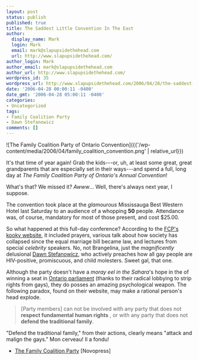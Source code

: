 ```yaml
---
layout: post
status: publish
published: true
title: The Saddest Little Convention In The East
author:
  display_name: Mark
  login: Mark
  email: mark@slapupsidethehead.com
  url: http://www.slapupsidethehead.com/
author_login: Mark
author_email: mark@slapupsidethehead.com
author_url: http://www.slapupsidethehead.com/
wordpress_id: 35
wordpress_url: http://www.slapupsidethehead.com/2006/04/28/the-saddest-little-convention-in-the-east/
date: '2006-04-28 00:00:11 -0400'
date_gmt: '2006-04-28 05:00:11 -0400'
categories:
- Uncategorized
tags:
- Family Coalition Party
- Dawn Stefanowicz
comments: []
---
```

![The Family Coalition Party of Ontario Convention]({{'/wp-content/media/2006/04/family_coalition_convention.png' | relative_url}})

It's that time of year again! Grab the kids---or, uh, at least some great, great grandparents that are especially set in their ways---and spend a full, long day at _The Family Coalition Party of Ontario's Annual Convention_!

What's that? We missed it? _Awww_... Well, there's always next year, I suppose.

The convention took place at the _glamourous_ Mississauga Best Western Hotel last Saturday to an audience of a whopping **50** people. Attendance was, of course, mandatory for most of those present, and cost $25.00.

So what happened at this full-day conference? According to the [FCP's kooky website](http://www.familyparty.on.ca/ "Website by kooks, for kooks"), it included prayers, various talk about how society has collapsed since the equal marriage bill became law, and lectures from special _celebrity_ speakers. No, not Brangelina, just the _magnificently_ delusional [Dawn Stefanowicz](http://www.google.ca/search?q=Dawn+Stefanowicz "Because all gay people are exactly the same!"), who actively preaches how all gay people are HIV-positive, promiscuous, and child molesters. Sweet gal, that one.

Although the party doesn't have a _moray eel in the Sahara_'s hope in the of winning a seat in [Ontario parliament](http://en.wikipedia.org/wiki/Legislative_Assembly_of_Ontario "Da Legislative Assembly of Ontario, from the all-knowing Wikipedia") (thanks to their radical lobbying to strip rights from gays), they do posses an amazing psychological weapon. The following paradox, found on their website, may make a rational person's head explode.

> [Party members] can not be involved with any party that does not **respect fundamental human rights** , or with any party that does not **defend the traditional family**.

"Defend the traditional family," from their actions, clearly means "attack and malign the gays." Mon cerveau! Il a fondu!

- [The Family Coalition Party](http://am.novopress.info/?p=1663) [Novopress]
